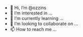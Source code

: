 - 👋 Hi, I’m @ozzins
- 👀 I’m interested in ...
- 🌱 I’m currently learning ...
- 💞️ I’m looking to collaborate on ...
- 📫 How to reach me ...

<!---
ozzins/ozzins is a ✨ special ✨ repository because its `README.md` (this file) appears on your GitHub profile.
You can click the Preview link to take a look at your changes.
--->
